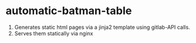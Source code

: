 # automatic-batman-table

1. Generates static html pages via a jinja2 template using gitlab-API calls.
2. Serves them statically via nginx
